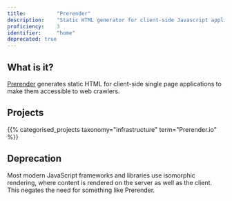```yaml
---
title: 			"Prerender"
description: 	"Static HTML generator for client-side Javascript applications and websites."
proficiency:	3
identifier:		"home"
deprecated: true
---
```


## What is it?
[Prerender](https://prerender.io/) generates static HTML for client-side single page applications to make them accessible to web crawlers.

## Projects
{{% categorised_projects taxonomy="infrastructure" term="Prerender.io" %}}

## Deprecation
Most modern JavaScript frameworks and libraries use isomorphic rendering, where content is rendered on the server as well as the client. This negates the need for something like Prerender.
